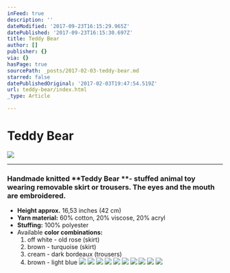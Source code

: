 ```yaml
---
inFeed: true
description: ''
dateModified: '2017-09-23T16:15:29.965Z'
datePublished: '2017-09-23T16:15:30.697Z'
title: Teddy Bear
author: []
publisher: {}
via: {}
hasPage: true
sourcePath: _posts/2017-02-03-teddy-bear.md
starred: false
datePublishedOriginal: '2017-02-03T19:47:54.519Z'
url: teddy-bear/index.html
_type: Article

---
```

# **Teddy Bear**
![](https://the-grid-user-content.s3-us-west-2.amazonaws.com/9c0106f4-a2c3-4b05-b28d-c7cdea5451e8.jpg)

---

### Handmade knitted **Teddy Bear **- stuffed animal toy wearing removable skirt or trousers. The eyes and the mouth are embroidered.

* **Height approx.** 16,53 inches (42 cm)
* **Yarn material:** 60% cotton, 20% viscose, 20% acryl
* **Stuffing:** 100% polyester
* Available **color combinations:**
  1. off white - old rose (skirt)
  2. brown - turquoise (skirt)
  3. cream - dark bordeaux (trousers)
  4. brown - light blue
![](https://the-grid-user-content.s3-us-west-2.amazonaws.com/2311a9ed-21eb-408b-946d-07d0771cc7c2.jpg)
![](https://the-grid-user-content.s3-us-west-2.amazonaws.com/74e64391-50aa-4721-ae62-bab443a1323c.jpg)
![](https://the-grid-user-content.s3-us-west-2.amazonaws.com/f7879107-67c5-4708-8fcc-17c51ca47ad4.jpg)
![](https://the-grid-user-content.s3-us-west-2.amazonaws.com/5296e528-9097-4633-baa8-6d060a616f20.jpg)
![](https://the-grid-user-content.s3-us-west-2.amazonaws.com/e79b03f0-28a0-40be-847a-cb5a4509ad7f.jpg)
![](https://the-grid-user-content.s3-us-west-2.amazonaws.com/61c36a3a-cfac-47fd-9a48-b3342e5b9be1.jpg)
![](https://the-grid-user-content.s3-us-west-2.amazonaws.com/ca817d39-f3ab-4484-bc41-731ecd2da017.jpg)
![](https://the-grid-user-content.s3-us-west-2.amazonaws.com/89f938bd-77e0-47a8-aef7-a05b2b9d90ba.jpg)
![](https://the-grid-user-content.s3-us-west-2.amazonaws.com/fc179fce-ef05-4976-b792-20dff27116e7.jpg)
![](https://the-grid-user-content.s3-us-west-2.amazonaws.com/5a3785ba-d251-4f18-9122-d0c1e772889a.jpg)